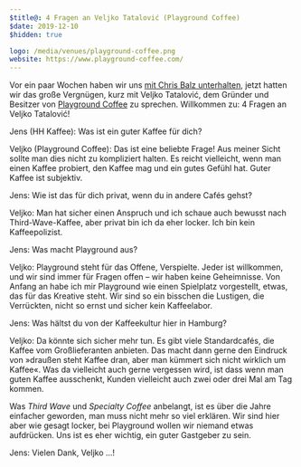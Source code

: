 ```yaml
---
$title@: 4 Fragen an Veljko Tatalović (Playground Coffee)
$date: 2019-12-10
$hidden: true

logo: /media/venues/playground-coffee.png
website: https://www.playground-coffee.com/
---
```


Vor ein paar Wochen haben wir uns [mit Chris Balz unterhalten]([url('/content/posts/20191015.md')]), jetzt hatten wir das große Vergnügen, kurz mit Veljko Tatalović, dem Gründer und Besitzer von [Playground Coffee]([url('/content/roasters/playground.md')]) zu sprechen. Willkommen zu: 4 Fragen an Veljko Tatalović!

Jens (HH Kaffee): Was ist ein guter Kaffee für dich?

Veljko (Playground Coffee): Das ist eine beliebte Frage! Aus meiner Sicht sollte man dies nicht zu kompliziert halten. Es reicht vielleicht, wenn man einen Kaffee probiert, den Kaffee mag und ein gutes Gefühl hat. Guter Kaffee ist subjektiv.

Jens: Wie ist das für dich privat, wenn du in andere Cafés gehst?

Veljko: Man hat sicher einen Anspruch und ich schaue auch bewusst nach Third-Wave-Kaffee, aber privat bin ich da eher locker. Ich bin kein Kaffeepolizist.

Jens: Was macht Playground aus?

Veljko: Playground steht für das Offene, Verspielte. Jeder ist willkommen, und wir sind immer für Fragen offen – wir haben keine Geheimnisse. Von Anfang an habe ich mir Playground wie einen Spielplatz vorgestellt, etwas, das für das Kreative steht. Wir sind so ein bisschen die Lustigen, die Verrückten, nicht so ernst und sicher kein Kaffeelabor.

Jens: Was hältst du von der Kaffeekultur hier in Hamburg?

Veljko: Da könnte sich sicher mehr tun. Es gibt viele Standardcafés, die Kaffee vom Großlieferanten anbieten. Das macht dann gerne den Eindruck von »draußen steht Kaffee dran, aber man kümmert sich nicht wirklich um Kaffee«. Was da vielleicht auch gerne vergessen wird, ist dass wenn man guten Kaffee ausschenkt, Kunden vielleicht auch zwei oder drei Mal am Tag kommen.

Was _Third Wave_ und _Specialty Coffee_ anbelangt, ist es über die Jahre einfacher geworden, man muss nicht mehr so viel erklären. Wir sind hier aber wie gesagt locker, bei Playground wollen wir niemand etwas aufdrücken. Uns ist es eher wichtig, ein guter Gastgeber zu sein.

Jens: Vielen Dank, Veljko&nbsp;…!